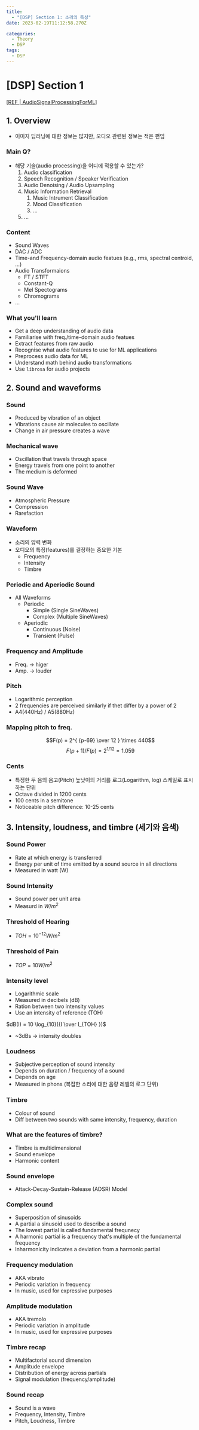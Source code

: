 ```yaml
---
title:
  - "[DSP] Section 1: 소리의 특성"
date: 2023-02-19T11:12:58.270Z

categories:
  - Theory
  - DSP
tags:
  - DSP
---
```


# [DSP] Section 1
[[REF | AudioSignalProcessingForML]](https://github.com/musikalkemist/AudioSignalProcessingForML)
## 1. Overview
- 이미지 딥러닝에 대한 정보는 많지만, 오디오 관련된 정보는 적은 편임

### Main Q?
- 해당 기술(audio processing)을 어디에 적용할 수 있는가?
  1. Audio classification
  2. Speech Recognition / Speaker Verification
  3. Audio Denoising / Audio Upsampling
  4. Music Information Retrieval
     1. Music Intrument Classification
     2. Mood Classification
     3. ...
  5. ...

### Content
- Sound Waves
- DAC / ADC
- Time-and Frequency-domain audio featues (e.g., rms, spectral centroid, ...)
- Audio Transformaions
  - FT / STFT
  - Constant-Q
  - Mel Spectograms
  - Chromograms
- ...

### What you'll learn
- Get a deep understanding of audio data
- Familiarise with freq./time-domain audio featues
- Extract features from raw audio
- Recognise what audio features to use for ML applications
- Preprocess audio data for ML
- Understand math behind audio transformations
- Use `librosa` for audio projects

## 2. Sound and waveforms

### Sound
- Produced by vibration of an object
- Vibrations cause air molecules to oscillate
- Change in air pressure creates a wave

### Mechanical wave
- Oscillation that travels through space
- Energy travels from one point to another
- The medium is deformed

### Sound Wave
- Atmospheric Pressure
- Compression
- Rarefaction

### Waveform
- 소리의 압력 변화
- 오디오의 특징(features)를 결정하는 중요한 기본
  - Frequency
  - Intensity
  - Timbre

### Periodic and Aperiodic Sound
- All Waveforms
  - Periodic
    - Simple (Single SineWaves)
    - Complex (Multiple SineWaves)
  - Aperiodic
    - Continuous (Noise)
    - Transient (Pulse)

### Frequency and Amplitude
- Freq. -> higer
- Amp. -> louder

### Pitch
- Logarithmic perception
- 2 frequencies are perceived similarly if thet differ by a power of 2
- A4(440Hz) / A5(880Hz)

### Mapping pitch to freq.
$$F(p) = 2^{ {p-69} \over 12 } \times 440$$
$$F(p+1)/F(p) = 2^{1/12} = 1.059$$

### Cents
- 특정한 두 음의 음고(Pitch) 높낮이의 거리를 로그(Logarithm, log) 스케일로 표시하는 단위
- Octave divided in 1200 cents
- 100 cents in a semitone
- Noticeable pitch difference: 10-25 cents

## 3. Intensity, loudness, and timbre (세기와 음색)
### Sound Power
- Rate at which energy is transferred
- Energy per unit of time emitted by a sound source in all directions
- Measured in watt (W)

### Sound Intensity
- Sound power per unit area
- Measurd in $W/m^2$

### Threshold of Hearing
- $TOH = 10^{-12}W/m^2$

### Threshold of Pain
- $TOP = 10W/m^2$

### Intensity level
- Logarithmic scale
- Measured in decibels (dB)
- Ration between two intensity values
- Use an intensity of reference (TOH)

$dB(I) = 10 \log_{10}({I \over I_{TOH} })$
- ~3dBs -> intensity doubles

### Loudness
- Subjective perception of sound intensity
- Depends on duration / frequency of a sound
- Depends on age
- Measured in phons (복잡한 소리에 대한 음량 레벨의 로그 단위)

### Timbre
- Colour of sound
- Diff between two sounds with same intensity, frequency, duration

### What are the features of timbre?
- Timbre is multidimensional
- Sound envelope
- Harmonic content

### Sound envelope
- Attack-Decay-Sustain-Release (ADSR) Model

### Complex sound
- Superposition of sinusoids
- A partial a sinusoid used to describe a sound
- The lowest partial is called fundamental frequnecy
- A harmonic partial is a frequency that's multiple of the fundamental frequency
- Inharmonicity indicates a deviation from a harmonic partial

### Frequency modulation
- AKA vibrato
- Periodic variation in frequency
- In music, used for expressive purposes

### Amplitude modulation
- AKA tremolo
- Periodic variation in amplitude
- In music, used for expressive purposes

### Timbre recap
- Multifactorial sound dimension
- Amplitude envelope
- Distribution of energy across partials
- Signal modulation (frequency/amplitude)

### Sound recap
- Sound is a wave
- Frequency, Intensity, Timbre
- Pitch, Loudness, Timbre